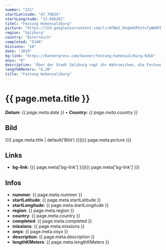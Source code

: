 ```yaml
---
nummer: "221"
startLatitude: "47.79624"
startLongitude: "13.046262"
titel: "Festung Hohensalzburg"
picture: "https://lh3.googleusercontent.com/lr/AFBm1_bhqbkKPSxYxTyW60FNjAtidLdVSnLnKb99W4q7CwEzzcU14Pqa4xsP74kiMax8fB39UNKCChFuEfBTt3GyrvS7X1v6wCbWKigD1V5k4_cNnYF4U4_CODJjZdA6BvJDsX7aoCvHFtM1T1rqwFqS1TudBfZ-WSbRABudlZ8hOHKNaxeQ0mjiRh19EC23HGMZETQkFXUSvinXSg6AygI2q4Be1cUbFR8KluVb5rgm8IfuED_eOhsLtQl1avrstPXBfcsKHg4Uhd1mXqQh7hjqTVjPntYle-zoEMTmSxaFLvZhXs3VTps8hBhBnWtoSMuUfKOf17Rxt3LsWzWj1GOzU9OBuHkLfZvlDIWQVL0GDYAjlVPPAkVNNPLVRtxUZM48iRBexCI8EM7yjJalhb-2ooCOj7Yu-n0GTAIdSuigvjwk_P9bXsg1zhLa-wTIPrIcafRZFMVvGZI6Asjf0Eu57Ys8HJgx4oisZzn-Py0DM0Z5dr9XKqPIiirmo--YyUaj9eCRLzwyxWzJRuzGyNLgAUAIh4j1zaoDx8To5N0Ulbm2JuQ-t-zso6SPwfhsHR5dvcWVRFGVgJEs01Z2EYpLNlw3ZWauf4paA2bPenyu1pWnar8c5JiJ4v4nfli7g6YzCCC64RqlJpbuAEoSKRU-Qp6eAiHAc23BlAWA1GFg1Ovuh9yBuUCk2saCnuvzukwu-vYXZdTPmLUSkZzLNkU8iGueVeSPsopky8-LM_B5p1i3FnMllvD5ia63jafWcf8353dhUstnrhd-IMC7F0IgkQ6nmq40Alz5LQpN7oWaeSvOTSIlceWZw-rj0RGx-Bv0otH9oql_KxELWo2qTvhRblwLjJdhLoc"
region: "Salzburg"
country: "Österreich"
completed: "5340"
missions: "18"
date: "2019"
bg-link: "https://bannergress.com/banner/festung-hohensalzburg-92bb"
onyx: "0"
description: "Über der Stadt Salzburg ragt ihr Wahrzeichen, die Festung Hohensalzburg, die zu den größten Burgen Europas zählt."
lengthKMeters: "4,20"
title: "Festung Hohensalzburg"
---
```


# {{ page.meta.title }}
_**Datum:** {{ page.meta.date }} • **Country:** {{ page.meta.country }}_

## Bild
![{{ page.meta.title | default('Bild') }}]({{ page.meta.picture }})

## Links
- **bg-link**: [{{ page.meta['bg-link'] }}]({{ page.meta['bg-link'] }})

## Infos
- **nummer**: {{ page.meta.nummer }}
- **startLatitude**: {{ page.meta.startLatitude }}
- **startLongitude**: {{ page.meta.startLongitude }}
- **region**: {{ page.meta.region }}
- **country**: {{ page.meta.country }}
- **completed**: {{ page.meta.completed }}
- **missions**: {{ page.meta.missions }}
- **onyx**: {{ page.meta.onyx }}
- **description**: {{ page.meta.description }}
- **lengthKMeters**: {{ page.meta.lengthKMeters }}

